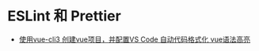 
# ESLint 和 Prettier
* [使用vue-cli3 创建vue项目，并配置VS Code 自动代码格式化 vue语法高亮](https://blog.csdn.net/weixin_34187862/article/details/91446861)